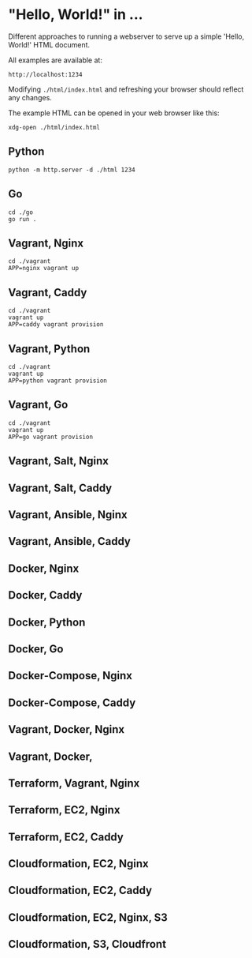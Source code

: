 # "Hello, World!" in ...

Different approaches to running a webserver to serve up a simple 'Hello, World!' HTML document.

All examples are available at:

    http://localhost:1234

Modifying `./html/index.html` and refreshing your browser should reflect any changes.

The example HTML can be opened in your web browser like this:

    xdg-open ./html/index.html

## Python

    python -m http.server -d ./html 1234

## Go

    cd ./go
    go run .

## Vagrant, Nginx

    cd ./vagrant
    APP=nginx vagrant up

## Vagrant, Caddy

    cd ./vagrant
    vagrant up
    APP=caddy vagrant provision

## Vagrant, Python

    cd ./vagrant
    vagrant up
    APP=python vagrant provision

## Vagrant, Go

    cd ./vagrant
    vagrant up
    APP=go vagrant provision

## Vagrant, Salt, Nginx

## Vagrant, Salt, Caddy

## Vagrant, Ansible, Nginx

## Vagrant, Ansible, Caddy

## Docker, Nginx

## Docker, Caddy

## Docker, Python

## Docker, Go

## Docker-Compose, Nginx

## Docker-Compose, Caddy

## Vagrant, Docker, Nginx

## Vagrant, Docker, 

## Terraform, Vagrant, Nginx

## Terraform, EC2, Nginx

## Terraform, EC2, Caddy

## Cloudformation, EC2, Nginx

## Cloudformation, EC2, Caddy

## Cloudformation, EC2, Nginx, S3

## Cloudformation, S3, Cloudfront


